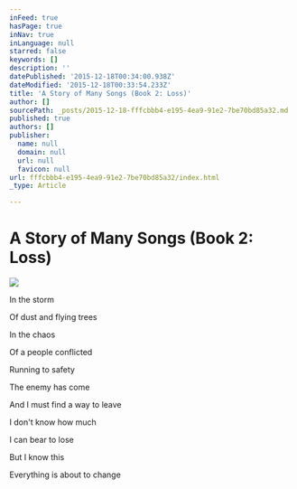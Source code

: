 ```yaml
---
inFeed: true
hasPage: true
inNav: true
inLanguage: null
starred: false
keywords: []
description: ''
datePublished: '2015-12-18T00:34:00.938Z'
dateModified: '2015-12-18T00:33:54.233Z'
title: 'A Story of Many Songs (Book 2: Loss)'
author: []
sourcePath: _posts/2015-12-18-fffcbbb4-e195-4ea9-91e2-7be70bd85a32.md
published: true
authors: []
publisher:
  name: null
  domain: null
  url: null
  favicon: null
url: fffcbbb4-e195-4ea9-91e2-7be70bd85a32/index.html
_type: Article

---
```

# A Story of Many Songs (Book 2: Loss)
![](https://s3-us-west-2.amazonaws.com/the-grid-img/p/9e75b10ddc45ef069959fcbcdc4a381a7c39a08a.jpg)

In the storm

Of dust and flying trees

In the chaos

Of a people conflicted

Running to safety

The enemy has come

And I must find a way to leave

I don't know how much

I can bear to lose

But I know this

Everything is about to change